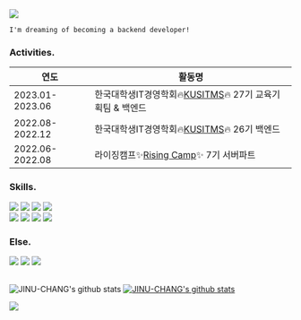 <img src="https://capsule-render.vercel.app/api?type=waving&color=bce8cb&height=200&section=header&text=Jinwoo's%20Github&fontSize=90" />

```
I'm dreaming of becoming a backend developer!
```

### Activities.
|연도|활동명|
|------|---|
|2023.01-2023.06|한국대학생IT경영학회🔥[KUSITMS](https://www.kusitms.com/)🔥 27기 교육기획팀 & 백엔드|
|2022.08-2022.12|한국대학생IT경영학회🔥[KUSITMS](https://www.kusitms.com/)🔥 26기 백엔드|
|2022.06-2022.08|라이징캠프✨[Rising Camp](https://risingcamp.com/?gclid=CjwKCAiA-8SdBhBGEiwAWdgtcGnMqWEssLgPh1NZS5l8GEdpumL54uwazSGRRulSw0CoFLvOppagixoCuRsQAvD_BwE)✨ 7기 서버파트|

### Skills.
<div>
<img src="https://img.shields.io/badge/Springboot-339933?style=for-the-badge&logo=Spring Boot&logoColor=white"/>
<img src="https://img.shields.io/badge/Java-3776AB?style=for-the-badge&logo=Java&logoColor=white"/> 
<img src="https://img.shields.io/badge/mysql-4479A1?style=for-the-badge&logo=mysql&logoColor=white">
<img src="https://img.shields.io/badge/Redis-red?style=for-the-badge&logo=Redis&logoColor=white"/>
<br>
<img src="http://img.shields.io/badge/Docker-2496ED?style=for-the-badge&logo=Docker&logoColor=white"/>
<img src="http://img.shields.io/badge/GitHub Actions-2088FF?style=for-the-badge&logo=GitHub Actions&logoColor=white"/>
<img src="http://img.shields.io/badge/-Github-black?style=for-the-badge&logo=github&link=https://alpox.kr"/>
<img src="https://img.shields.io/badge/Git-F05032?style=for-the-badge&logo=Git&logoColor=white">
</div>

### Else.
<div>
<img src="https://img.shields.io/badge/Node.js-339933?style=for-the-badge&logo=Node.js&logoColor=white"/>
<img src="https://img.shields.io/badge/JavaScript-F7DF1E?style=for-the-badge&logo=JavaScript&logoColor=black"/>
<img src="https://img.shields.io/badge/Python-3776AB?style=for-the-badge&logo=Python&logoColor=white"/>
</div>
<br>

![JINU-CHANG's github stats](https://github-readme-stats.vercel.app/api?username=JINU-CHANG)
[![JINU-CHANG's github stats](https://github-readme-stats.vercel.app/api/top-langs/?username=JINU-CHANG&hide_border=true&title_color=004386&icon_color=004386&layout=compact)](https://github.com/JINU-CHANG)

<img src="https://capsule-render.vercel.app/api?type=waving&color=bce8cb&height=200&section=footer&text=&fontSize=90" />


<!--
**JINU-CHANG/JINU-CHANG** is a ✨ _special_ ✨ repository because its `README.md` (this file) appears on your GitHub profile.

Here are some ideas to get you started:

- 🔭 I’m currently working on ...
- 🌱 I’m currently learning ...
- 👯 I’m looking to collaborate on ...
- 🤔 I’m looking for help with ...
- 💬 Ask me about ...
- 📫 How to reach me: ...
- 😄 Pronouns: ...
- ⚡ Fun fact: ...
-->
